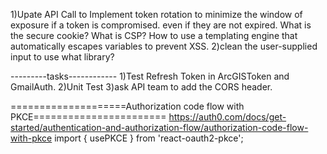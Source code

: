 1)Upate API Call to Implement token rotation to minimize the window of exposure if a token is compromised. even if they are not expired. What is the secure cookie? What is CSP? How to use a templating engine that automatically escapes variables to prevent XSS.
2)clean the user-supplied input to use what library?

---------tasks------------
1)Test Refresh Token in ArcGISToken and GmailAuth.
2)Unit Test
3)ask API team to add the CORS header. 


====================Authorization code flow with PKCE=======================
https://auth0.com/docs/get-started/authentication-and-authorization-flow/authorization-code-flow-with-pkce
import { usePKCE } from 'react-oauth2-pkce';